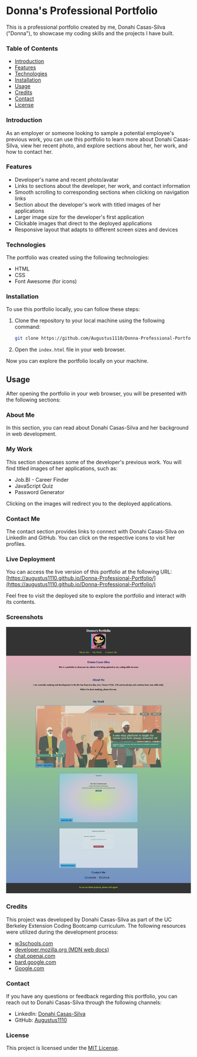 # Donna's Professional Portfolio

This is a professional portfolio created by me, Donahi Casas-Silva ("Donna"), to showcase my coding skills and the projects I have built.

### Table of Contents
- [Introduction](#introduction)
- [Features](#features)
- [Technologies](#technologies)
- [Installation](#installation)
- [Usage](#usage)
- [Credits](#credits)
- [Contact](#contact)
- [License](#license)

### Introduction
As an employer or someone looking to sample a potential employee's previous work, you can use this portfolio to learn more about Donahi Casas-Silva, view her recent photo, and explore sections about her, her work, and how to contact her.

### Features
- Developer's name and recent photo/avatar
- Links to sections about the developer, her work, and contact information
- Smooth scrolling to corresponding sections when clicking on navigation links
- Section about the developer's work with titled images of her applications
- Larger image size for the developer's first application
- Clickable images that direct to the deployed applications
- Responsive layout that adapts to different screen sizes and devices

### Technologies
The portfolio was created using the following technologies:
- HTML
- CSS
- Font Awesome (for icons)

### Installation

To use this portfolio locally, you can follow these steps:

1. Clone the repository to your local machine using the following command:
   ```bash
   git clone https://github.com/Augustus1110/Donna-Professional-Portfolio.git
   ```

2. Open the `index.html` file in your web browser.

Now you can explore the portfolio locally on your machine.

## Usage
After opening the portfolio in your web browser, you will be presented with the following sections:

### About Me
In this section, you can read about Donahi Casas-Silva and her background in web development. 

### My Work
This section showcases some of the developer's previous work. You will find titled images of her applications, such as:
- Job.BI - Career Finder
- JavaScript Quiz
- Password Generator

Clicking on the images will redirect you to the deployed applications.

### Contact Me
The contact section provides links to connect with Donahi Casas-Silva on LinkedIn and GitHub. You can click on the respective icons to visit her profiles.

### Live Deployment

You can access the live version of this portfolio at the following URL: [https://augustus1110.github.io/Donna-Professional-Portfolio/](https://augustus1110.github.io/Donna-Professional-Portfolio/)

Feel free to visit the deployed site to explore the portfolio and interact with its contents.

### Screenshots

![Portfolio Screenshot](./assets/images/portfolio-screenshot.png)

### Credits
This project was developed by Donahi Casas-Silva as part of the UC Berkeley Extension Coding Bootcamp curriculum. The following resources were utilized during the development process:
- [w3schools.com](https://www.w3schools.com)
- [developer.mozilla.org (MDN web docs)](https://developer.mozilla.org)
- [chat.openai.com](https://chat.openai.com)
- [bard.google.com](https://bard.google.com)
- [Google.com](https://www.google.com)

### Contact
If you have any questions or feedback regarding this portfolio, you can reach out to Donahi Casas-Silva through the following channels:
- LinkedIn: [Donahi Casas-Silva](https://www.linkedin.com/in/meetawesomedonna)
- GitHub: [Augustus1110](https://github.com/Augustus1110)

### License
This project is licensed under the [MIT License](LICENSE).